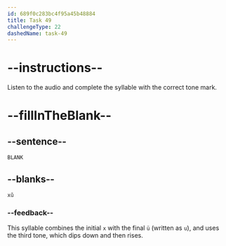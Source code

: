```yaml
---
id: 689f0c283bc4f95a45b48884
title: Task 49
challengeType: 22
dashedName: task-49
---
```


<!-- (Audio) A: xǔ -->

# --instructions--

Listen to the audio and complete the syllable with the correct tone mark.

# --fillInTheBlank--

## --sentence--

`BLANK`

## --blanks--

`xǔ`

### --feedback--

This syllable combines the initial `x` with the final `ü` (written as `u`), and uses the third tone, which dips down and then rises.
